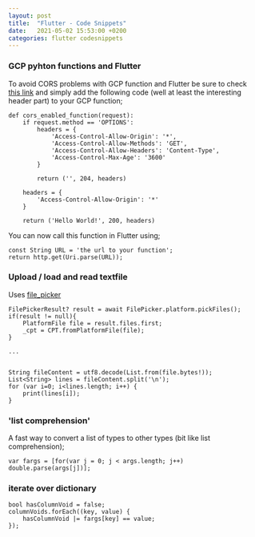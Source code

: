 ```yaml
---
layout: post
title:  "Flutter - Code Snippets"
date:   2021-05-02 15:53:00 +0200
categories: flutter codesnippets
---
```


### GCP pyhton functions and Flutter

To avoid CORS problems with GCP function and Flutter be sure to check [this link](https://cloud.google.com/functions/docs/writing/http#handling_cors_requests) and simply add the following code (well at least the interesting header part) to your GCP function;

```
def cors_enabled_function(request):
    if request.method == 'OPTIONS':
        headers = {
            'Access-Control-Allow-Origin': '*',
            'Access-Control-Allow-Methods': 'GET',
            'Access-Control-Allow-Headers': 'Content-Type',
            'Access-Control-Max-Age': '3600'
        }

        return ('', 204, headers)

    headers = {
        'Access-Control-Allow-Origin': '*'
    }

    return ('Hello World!', 200, headers)
```

You can now call this function in Flutter using;

```
const String URL = 'the url to your function';
return http.get(Uri.parse(URL));
```

### Upload / load and read textfile 

Uses [file_picker](https://pub.dev/packages/file_picker) 

```
FilePickerResult? result = await FilePicker.platform.pickFiles();
if(result != null){
    PlatformFile file = result.files.first;
    _cpt = CPT.fromPlatformFile(file);
}

...


String fileContent = utf8.decode(List.from(file.bytes!));
List<String> lines = fileContent.split('\n');
for (var i=0; i<lines.length; i++) {
    print(lines[i]);
}
```
### 'list comprehension'

A fast way to convert a list of types to other types (bit like list comprehension);

```
var fargs = [for(var j = 0; j < args.length; j++) double.parse(args[j])];
```

### iterate over dictionary

```
bool hasColumnVoid = false;
columnVoids.forEach((key, value) {
    hasColumnVoid |= fargs[key] == value;
});
```
